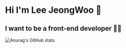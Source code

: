 # Hi I'm Lee JeongWoo 👋
## I want to be a front-end developer 👨‍💻
![Anurag's GitHub stats](https://github-readme-stats.vercel.app/api?username=handsomejeongwoo&show_icons=true&theme=dark)

<!--
**handsomejeongwoo/handsomejeongwoo** is a ✨ _special_ ✨ repository because its `README.md` (this file) appears on your GitHub profile.

Here are some ideas to get you started:

- 🔭 I’m currently working on ...
- 🌱 I’m currently learning ...
- 👯 I’m looking to collaborate on ...
- 🤔 I’m looking for help with ...
- 💬 Ask me about ...
- 📫 How to reach me: ...
- 😄 Pronouns: ...
- ⚡ Fun fact: ...
-->
